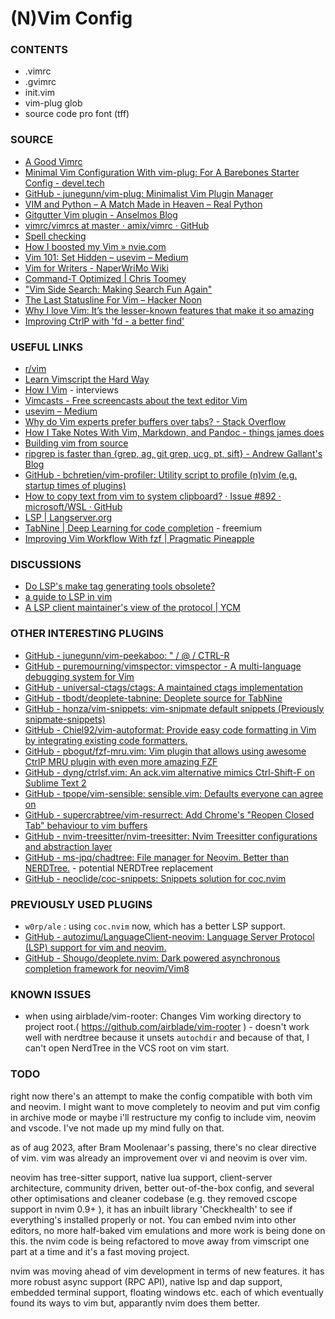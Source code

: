 # (N)Vim Config

### CONTENTS

* .vimrc
* .gvimrc
* init.vim
* vim-plug glob
* source code pro font (tff)

### SOURCE

* [A Good Vimrc]( https://web.archive.org/web/20180603131820/https://dougblack.io/words/a-good-vimrc.html )
* [Minimal Vim Configuration With vim-plug: For A Barebones Starter Config - devel.tech]( https://devel.tech/snippets/n/vIMmz8vZ/minimal-vim-configuration-with-vim-plug/#putting-it-all-together )
* [GitHub - junegunn/vim-plug: Minimalist Vim Plugin Manager]( https://github.com/junegunn/vim-plug )
* [VIM and Python – A Match Made in Heaven – Real Python]( https://realpython.com/blog/python/vim-and-python-a-match-made-in-heaven/ )
* [Gitgutter Vim plugin - Anselmos Blog]( https://witkowskibartosz.com/blog/gitgutter-vim-plugin.html )
* [vimrc/vimrcs at master · amix/vimrc · GitHub]( https://github.com/amix/vimrc/tree/master/vimrcs )
* [Spell checking]( https://vimcasts.org/episodes/spell-checking/ )
* [How I boosted my Vim &raquo; nvie.com]( https://nvie.com/posts/how-i-boosted-my-vim/ )
* [Vim 101: Set Hidden – usevim – Medium]( https://medium.com/usevim/vim-101-set-hidden-f78800142855 )
* [Vim for Writers - NaperWriMo Wiki]( https://naperwrimo.org/wiki/index.php?title=Vim_for_Writers )
* [Command-T Optimized | Chris Toomey]( https://ctoomey.com/writing/command-t-optimized/ )
* ["Vim Side Search: Making Search Fun Again"]( https://ddrscott.github.io/blog/2016/side-search/ )
* [The Last Statusline For Vim – Hacker Noon]( https://hackernoon.com/the-last-statusline-for-vim-a613048959b2 )
* [Why I love Vim: It’s the lesser-known features that make it so amazing]( https://medium.freecodecamp.org/learn-linux-vim-basic-features-19134461ab85 )
* [Improving CtrlP with 'fd - a better find']( https://bluz71.github.io/2017/10/26/turbocharge-the-ctrlp-vim-plugin.html )

### USEFUL LINKS

* [r/vim]( https://reddit.com/r/vim )
* [Learn Vimscript the Hard Way]( http://learnvimscriptthehardway.stevelosh.com/ )
* [How I Vim]( http://howivim.com/ ) - interviews
* [Vimcasts - Free screencasts about the text editor Vim]( http://vimcasts.org/ )
* [usevim – Medium]( https://medium.com/usevim ) 
* [Why do Vim experts prefer buffers over tabs? - Stack Overflow]( https://stackoverflow.com/questions/26708822/why-do-vim-experts-prefer-buffers-over-tabs/26745051 )
* [How I Take Notes With Vim, Markdown, and Pandoc   - things james does]( https://jamesbvaughan.com/markdown-pandoc-notes/ )
* [Building vim from source]( https://github.com/Valloric/YouCompleteMe/wiki/Building-Vim-from-source )
* [ripgrep is faster than {grep, ag, git grep, ucg, pt, sift} - Andrew Gallant&#39;s Blog]( https://blog.burntsushi.net/ripgrep/ )
* [GitHub - bchretien/vim-profiler: Utility script to profile (n)vim (e.g. startup times of plugins)]( https://github.com/bchretien/vim-profiler )
* [How to copy text from vim to system clipboard? · Issue #892 · microsoft/WSL · GitHub]( https://github.com/Microsoft/WSL/issues/892 )
* [LSP | Langserver.org]( https://langserver.org/ )
* [TabNine | Deep Learning for code completion]( https://www.tabnine.com/ ) - freemium
* [Improving Vim Workflow With fzf | Pragmatic Pineapple]( https://pragmaticpineapple.com/improving-vim-workflow-with-fzf/ )

### DISCUSSIONS

* [Do LSP's make tag generating tools obsolete?]( https://www.reddit.com/r/vim/comments/fj9tsz/do_lsps_make_tag_generating_tools_obsolete/ )
* [a guide to LSP in vim]( https://old.reddit.com/r/vim/comments/b33lc1/a_guide_to_lsp_auto_completion_in_vim/#eix8cuk )
* [A LSP client maintainer's view of the protocol | YCM]( https://www.reddit.com/r/vim/comments/b3yzq4/a_lsp_client_maintainers_view_of_the_lsp_protocol/ )

### OTHER INTERESTING PLUGINS
 
* [GitHub - junegunn/vim-peekaboo: " / @ / CTRL-R]( https://github.com/junegunn/vim-peekaboo )
* [GitHub - puremourning/vimspector: vimspector - A multi-language debugging system for Vim]( https://github.com/puremourning/vimspector )
* [GitHub - universal-ctags/ctags: A maintained ctags implementation]( https://github.com/universal-ctags/ctags )
* [GitHub - tbodt/deoplete-tabnine: Deoplete source for TabNine]( https://github.com/tbodt/deoplete-tabnine )
* [GitHub - honza/vim-snippets: vim-snipmate default snippets (Previously snipmate-snippets)]( https://github.com/honza/vim-snippets )
* [GitHub - Chiel92/vim-autoformat: Provide easy code formatting in Vim by integrating existing code formatters.]( https://github.com/Chiel92/vim-autoformat )
* [GitHub - pbogut/fzf-mru.vim: Vim plugin that allows using awesome CtrlP MRU plugin with even more amazing FZF]( https://github.com/pbogut/fzf-mru.vim )
* [GitHub - dyng/ctrlsf.vim: An ack.vim alternative mimics Ctrl-Shift-F on Sublime Text 2]( https://github.com/dyng/ctrlsf.vim )
* [GitHub - tpope/vim-sensible: sensible.vim: Defaults everyone can agree on]( https://github.com/tpope/vim-sensible )
* [GitHub - supercrabtree/vim-resurrect: Add Chrome's "Reopen Closed Tab" behaviour to vim buffers]( https://github.com/supercrabtree/vim-resurrect )
* [GitHub - nvim-treesitter/nvim-treesitter: Nvim Treesitter configurations and abstraction layer]( https://github.com/nvim-treesitter/nvim-treesitter ) 
* [GitHub - ms-jpq/chadtree: File manager for Neovim. Better than NERDTree.]( https://github.com/ms-jpq/chadtree ) - potential NERDTree replacement
* [GitHub - neoclide/coc-snippets: Snippets solution for coc.nvim]( https://github.com/neoclide/coc-snippets )

### PREVIOUSLY USED PLUGINS

* `w0rp/ale` : using `coc.nvim` now, which has a better LSP support.
* [GitHub - autozimu/LanguageClient-neovim: Language Server Protocol (LSP) support for vim and neovim.]( https://github.com/autozimu/LanguageClient-neovim )
* [GitHub - Shougo/deoplete.nvim: Dark powered asynchronous completion framework for neovim/Vim8]( https://github.com/Shougo/deoplete.nvim )

### KNOWN ISSUES

* when using airblade/vim-rooter: Changes Vim working directory to project root.( https://github.com/airblade/vim-rooter ) - doesn't work well with nerdtree because it unsets `autochdir` and because of that, I can't open NerdTree in the VCS root on vim start.

### TODO
right now there's an attempt to make the config compatible with both vim and neovim.
I might want to move completely to neovim and put vim config in archive mode or
maybe i'll restructure my config to include vim, neovim and vscode.
I've not made up my mind fully on that.

as of aug 2023, after Bram Moolenaar's passing, there's no clear directive of vim.
vim was already an improvement over vi and neovim is over vim.

neovim has tree-sitter support, native lua support, client-server architecture, community driven,
better out-of-the-box config, and several other optimisations and cleaner codebase
(e.g. they removed cscope support in nvim 0.9+ ), it has an inbuilt library 'Checkhealth' to see 
if everything's installed properly or not. You can embed nvim into other editors, no more half-baked
vim emulations and more work is being done on this. the nvim code is being refactored to move away
from vimscript one part at a time and it's a fast moving project.

nvim was moving ahead of vim development in terms of new features. it has more robust async support (RPC API),
native lsp and dap support, embedded terminal support, floating windows etc. each of which eventually found its ways to
vim but, apparantly nvim does them better.

